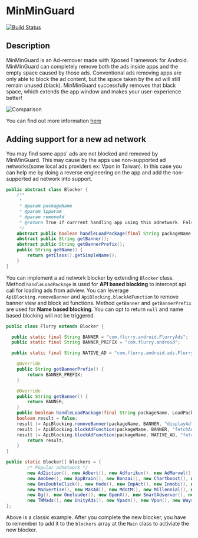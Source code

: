 # MinMinGuard

[![Build Status](https://travis-ci.org/chiehmin/MinMinGuard.svg?branch=master)](https://travis-ci.org/chiehmin/MinMinGuard)

## Description

MinMinGuard is an Ad-remover made with Xposed Framework for Android. MinMinGuard can completely remove both the ads inside apps and the empty space caused by those ads. Conventional ads removing apps are only able to block the ad content, but the space taken by the ad will still remain unused (black). MinMinGuard successfully removes that black space, which extends the app window and makes your user-experience better!

![Comparison](http://fatminmin.com/mmg/compare.png)

You can find out more information [here](http://fatminmin.com/pages/minminguard.html)

## Adding support for a new ad network

You may find some apps' ads are not blocked and removed by MinMinGuard. This may cause by the apps use non-supported ad networks(some local ads providers ex: Vpon in Taiwan). In this case you can help me by doing a reverse engineering on the app and add the non-supported ad network into support.

```java
public abstract class Blocker {
    /**
     *
     * @param packageName
     * @param lpparam
     * @param removeAd
     * @return True if currrent handling app using this adnetwork. False otherwise.
     */
    abstract public boolean handleLoadPackage(final String packageName, XC_LoadPackage.LoadPackageParam lpparam, final boolean removeAd);
    abstract public String getBanner();
    abstract public String getBannerPrefix();
    public String getName() {
        return getClass().getSimpleName();
    }
}
```

You can implement a ad network blocker by extending `Blocker` class. Method `handleLoadPackage` is used for **API based blocking** to intercept api call for loading ads from adview. You can leverage `ApiBlocking.removeBanner` and `ApiBlocking.blockAdFunction` to remove banner view and block ad functions. Method `getBanner` and `getBannerPrefix` are used for **Name based blocking**. You can opt to return `null` and name based blocking will not be triggered.

```java
public class Flurry extends Blocker {

  public static final String BANNER = "com.flurry.android.FlurryAds";
  public static final String BANNER_PREFIX = "com.flurry.android";

  public static final String NATIVE_AD = "com.flurry.android.ads.FlurryAdNative";

	@Override
	public String getBannerPrefix() {
		return BANNER_PREFIX;
	}

	@Override
	public String getBanner() {
		return BANNER;
	}
	public boolean handleLoadPackage(final String packageName, LoadPackageParam lpparam, final boolean removeAd) {
    boolean result = false;
    result |= ApiBlocking.removeBanner(packageName, BANNER, "displayAd", lpparam, removeAd);
    result |= ApiBlocking.blockAdFunction(packageName, BANNER, "fetchAd", lpparam, removeAd);
    result |= ApiBlocking.blockAdFunction(packageName, NATIVE_AD, "fetchAd", lpparam, removeAd);
		return result;
	}
}
```

```java
public static Blocker[] blockers = {
        /* Popular adnetwork */
        new Ad2iction(), new Adbert(), new Adfurikun(), new AdMarvel(), new Admob(), new AdmobGms(), new Amazon(),
        new Amobee(), new AppBrain(), new Bonzai(), new Chartboost(), new Domob(), new Facebook(), new Flurry(),
        new GmsDoubleClick(), new Hodo(), new ImpAct(), new Inmobi(), new Intowow(), new KuAd(), new mAdserve(),
        new Madvertise(), new MasAd(), new MdotM(), new Millennial(), new Mobclix(), new MoPub(), new Nend(),
        new Og(), new Onelouder(), new OpenX(), new SmartAdserver(), new Smarti(), new Startapp(), new Tapfortap(),
        new TWMads(), new UnityAds(), new Vpadn(), new Vpon(), new Waystorm(), new Yahoo()
};
```

Above is a classic example. After you complete the new blocker, you have to remember to add it to the `blockers` array at the `Main` class to activiate the new blocker.
